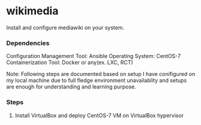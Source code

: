 # wikimedia
Install and configure mediawiki on your system.



### Dependencies
Configuration Management Tool: Ansible
Operating System: CentOS-7
Containerization Tool: Docker or any(ex. LXC, RCT)

Note: Following steps are documented based on setup I have conifigured on my local machine due to full fledge environment unavailablity and setups are enough for understanding and learning purpose.

### Steps
1. Install VirtualBox and deploy CentOS-7 VM on VirtualBox hypervisor
